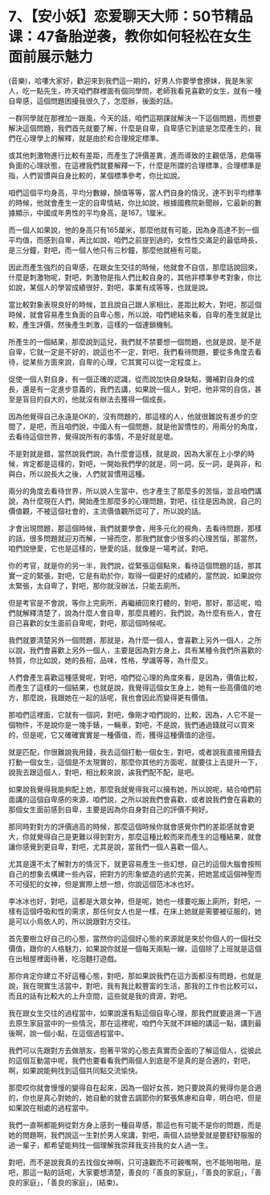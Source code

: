 # 7、【安小妖】恋爱聊天大师：50节精品课：47备胎逆袭，教你如何轻松在女生面前展示魅力

(音樂)，哈嘍大家好，歡迎來到我們這一期的，好男人你要學會撩妹，我是朱家人，吃一點先生，昨天咱們群裡面有個同學問，老師我看見喜歡的女生，就有一種自卑感，這個問題困擾我很久了，怎麼辦，後面的話。

一群同學就在那裡加一跟風，今天的話，咱們這期課就解決一下這個問題，而想要解決這個問題，我們首先就要了解，什麼是自卑，自卑感它到底是怎麼產生的，我們在心理學上的解釋，就是由於和合理規定標準。

或其他刺激物進行比較有差距，而產生了評價差異，進而導致的主觀低落，悲傷等負面的心理狀態，在這裡我們就要解釋一下，什麼是所謂的合理標準，合理標準是指，人們習慣與自身比較的，某個標準參考，你比如說。

咱們這個平均身高，平均分數線，顏值等等，當人們自身的情況，達不到平均標準的時候，他就會產生一定的自卑情結，你比如說，根據國務院新聞辦，它最新的數據顯示，中國成年男性的平均身高，是167。1厘米。

而一個人如果說，他的身高只有165厘米，那麼他就有可能，因為身高達不到一個平均值，而感到自卑，再比如說，咱們之前提到過的，女性性交滿足的最低時長，是三分鐘，對吧，而一個人他只有三秒鐘，那麼他就極有可能。

因此而產生強烈的自卑感，在跟女生交往的時候，他就會不自信，那麼話說回來，什麼是刺激物呢，對吧，刺激物是指人們比較自身的，其他非標準參考對象，你比如說，某個人的學習成績很好，對吧，事業有成等等，也就是說。

當比較對象表現良好的時候，並且說自己跟人家相比，差距比較大，對吧，那這個時候，就會容易產生負面的自卑心態，所以說，咱們總結來看，自卑的產生就是比較，產生評價，然後產生刺激，這樣的一個連鎖機制。

所產生的一個結果，那麼說到這兒，我們就不禁要想一個問題，也就是說，是不是自卑，它就一定是不好的，說這也不一定，對吧，我們看待問題，要從多角度去看待，從某些方面來說，自卑的心理，它其實可以從一定程度上。

促使一個人對自身，有一個正確的認識，從而說加快自身缺點，彌補對自身的成長，還是有一定進步意義的，我們去講，如果說一個人，對吧，他非常的自信，甚至是盲目的自大的，他就沒有辦法去獲得一個成長。

因為他覺得自己永遠是OK的，沒有問題的，那這樣的人，他就很難說有進步的空間了，是吧，而且咱們說，中國人有一個問題，就是他習慣性的，用兩分的角度，去看待這個世界，覺得說所有的事情，不是好就是壞。

不是對就是錯，當然說我們說，為什麼會這樣，就是說，因為大家在上小學的時候，肯定都是這樣的，對吧，一開始我們學的就是，同一詞，反一詞，是與非，和與白，所以說長大之後，人們就習慣用這種。

兩分的角度去看待世界，所以說人生當中，也才產生了那麼多的苦惱，並且咱們講說，為什麼現在人們，開始產生那麼多的心理問題，對吧，往往是因為說，自己的價值觀，不被這個社會的，主流價值觀所認可了，所以說的話。

才會出現問題，那這個時候，我們就要學會，用多元化的視角，去看待問題，那樣的話，很多問題就迎刃而解，一掃而空，那我們就會少很多的心理苦惱，那當然，咱們說戀愛，它也是這樣的，戀愛的話，就像是一場考試，對吧。

你的考官，就是你的另一半，我們說，從緊張這個點來，看待這個問題的話，那其實一定的緊張，對吧，它是有助於你，取得一個更好的成績的，當然說，如果說你太緊張，太自卑了，對吧，那你就沒辦法，只能去廁所。

但是考官是不會說，等你上完廁所，再繼續回來打體的，對吧，那好，那這呢，咱們就解釋清楚了，說為什麼人會自卑，那麼具體的，我們說，為什麼有些人，會在自己喜歡的女生面前自卑呢，對吧，那這個時候呢。

我們就要清楚另外一個問題，那就是，為什麼一個人，會喜歡上另外一個人，之所以說，我們會喜歡上另外一個人，主要是因為對方身上，具有某種令我們所喜歡的特質，你比如說，她的長相，品味，性格，學識等等，為什麼又。

人們會產生喜歡這種感覺呢，對吧，咱們從心理的角度來看，是因為，價值比較，而產生了這樣的一個結果，也就是說，我覺得這個女生身上，她有一些高價值的地方，那麼說，我跟她在一起的話呢，我也會因此而變得更有價值。

那咱們這裡面，它就有一個詞，對吧，像剛才咱們說的，比較，因為，人它不是一個物件，不是說你是一塊手錶，一輛車，對吧，不是說，我們通過錢就可以買來的，但是呢，它又確確實實是一種價值，而，獲得這種價值的途徑。

就是匹配，你很難說我用錢，我去這個打動一個女生，對吧，或者說我直接用錢去打動一個女生，這個是不太現實的，那麼你其他的方面呢，就要往上去提升一下，說我去跟這個人，對吧，相比較來說，誒我們配不配，是吧。

如果說我覺得我能夠配上她，那麼我就覺得我可以擁有她，所以說呢，結合咱們前面講的這個自卑感的來源，咱們說，之所以說我們會喜歡，或者說我們會在喜歡的那個女生面前感到自卑，主要是因為你自身對自己的評價不夠好。

那同時對對方的評價過高的時候，那麼這個時候你就會感覺你們的差距感就會更大，你就覺得自己是更難以得到對方，那麼這種比較而來而產生的這種結果，就會讓你感覺到更自卑，對吧，尤其是說，當我們一個人喜歡一個人。

尤其是還不太了解對方的情況下，就更容易產生一些幻想，自己的這個大腦會按照自己的想象去構建一些內容，把對方的形象塑造的過於完美，把她當成這個神聖而不可侵犯的女神，但是實際上想一想，你說這個范冰冰也好。

李冰冰也好，對吧，這都是大眾女神，但是呢，她也一樣要吃飯上廁所，對吧，一樣有這個呼吸和性的需求，那任何女人也是一樣，在床上她就是需要被征服的，她是可以小鳥依人的，所以說跟對方交往。

首先要樹立好自己的心態，當然你的這個好心態的來源就是來於你個人的一個社交價值，跟你的人格魅力，如果說你就是一個每天兩點一線，這個除了上班就是這個在出租屋裡面待著，吃泡麵打遊戲。

那你肯定你建立不好這種心態，對吧，那如果說我們在這方面都沒有問題，也就是說，我在現實生活當中，對吧，我有我比較豐富的生活，那我的工作也比較可以，而且的話有比較大的上升空間，這些就是我的資源，對吧。

我在跟女生交往的過程當中，如果說還有點這個自卑心理，那我們就要追溯一下過去原生家庭當中的一些情況，那在這裡呢，咱們今天就不詳細的講這一點，講到最後啊，說一個小點，在這個過程當中。

我們可以先跟對方去做朋友，抱著平常的心態去真實而全面的了解這個人，從彼此的這個互動當中呢，我們也要看看我們兩個人到底是不是真的是合適的，對吧，啊，如果說能夠找到這個共同點交流愉快。

那麼哎你就會慢慢的變得自在起來，因為一個好女孩，她只要說真的覺得你是合適的，你也是真心對她的，她自動的就會去調節你的緊張焦慮和自卑，明白吧，但是如果說在相處的過程當中。

我們一直啊都能夠從對方身上感到一種自卑感，那這也有可能不是你的問題，而是她的問題啊，我們說這一生對於男人來講，對吧，兩個人談戀愛就是要舒舒服服的過一輩子，都希望能夠找一個理解我崇拜我支持我的女人過一生。

對吧，而不是說我真的去找個女神啊，只可遠觀而不可親嘴啊，也不能啪啪啪，是吧，那這一點的話呢，大家要想清楚，善良的「善良的家庭」，「善良的家庭」，「善良的家庭」，「善良的家庭」，(結束)。

